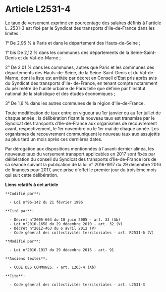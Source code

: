 # Article L2531-4

Le taux de versement exprimé en pourcentage des salaires définis à l'article L. 2531-3 est fixé par le Syndicat des
transports d'Ile-de-France dans les limites : 

1° De 2,95 % à Paris et dans le département des Hauts-de-Seine ;

1° bis De 2,12 % dans les communes des départements de la Seine-Saint-Denis et du Val-de-Marne ; 

2° De 2,01 % dans les communes, autres que Paris et les communes des départements des Hauts-de-Seine, de la Seine-Saint-Denis
et du Val-de-Marne, dont la liste est arrêtée par décret en Conseil d'Etat pris après avis du Syndicat des transports d'Ile-
de-France, en tenant compte notamment du périmètre de l'unité urbaine de Paris telle que définie par l'Institut national de
la statistique et des études économiques ; 

3° De 1,6 % dans les autres communes de la région d'Ile-de-France. 

Toute modification de taux entre en vigueur au 1er janvier ou au 1er juillet de chaque année ; la délibération fixant le
nouveau taux est transmise par le Syndicat des transports d'Ile-de-France aux organismes de recouvrement avant,
respectivement, le 1er novembre ou le 1er mai de chaque année. Les organismes de recouvrement communiquent le nouveau taux
aux assujettis au plus tard un mois après ces dernières dates.

Par dérogation aux dispositions mentionnées à l'avant-dernier alinéa,  les nouveaux taux du versement transport applicables
en 2017 sont fixés  par délibération du conseil du Syndicat des transports d'Ile-de-France  lors de sa séance suivant la
publication de la loi n° 2016-1917 du 29  décembre 2016 de finances pour 2017, avec prise d'effet le premier jour  du
troisième mois qui suit cette délibération.

**Liens relatifs à cet article**

	**Codifié par**:

	  - Loi n°96-142 du 21 février 1996

	**Cité par**:

	  - Décret n°2005-664 du 10 juin 2005 - art. 33 (Ab)
	  - Loi n°2010-1658 du 29 décembre 2010 - art. 32 (V)
	  - Décret n°2012-463 du 6 avril 2012 (V)
	  - Code général des collectivités territoriales - art. R2531-6 (V)

	**Modifié par**:

	  - Loi n°2016-1917 du 29 décembre 2016 - art. 91

	**Anciens textes**:

	  - CODE DES COMMUNES. - art. L263-4 (Ab)

	**Cite**:

	  - Code général des collectivités territoriales - art. L2531-3
